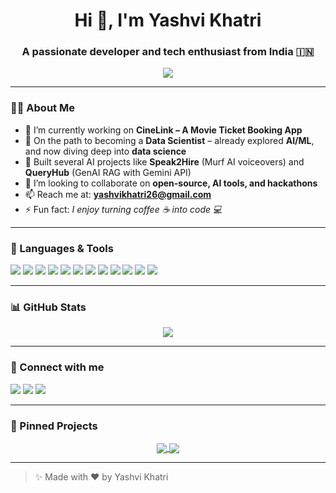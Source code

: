 <!-- Profile README Template by ChatGPT -->

<h1 align="center">Hi 👋, I'm Yashvi Khatri</h1>
<h3 align="center">A passionate developer and tech enthusiast from India 🇮🇳</h3>

<p align="center">
  <img src="https://readme-typing-svg.herokuapp.com/?lines=Full-stack+Developer;AI/ML+Developer;Tech+Explorer;Hackathon+Lover&center=true&width=440&height=45">
</p>

---

### 👩‍💻 About Me

- 🔭 I’m currently working on **CineLink – A Movie Ticket Booking App**
- 🌱 On the path to becoming a **Data Scientist** – already explored **AI/ML**, and now diving deep into **data science**
- 🤖 Built several AI projects like **Speak2Hire** (Murf AI voiceovers) and **QueryHub** (GenAI RAG with Gemini API)
- 👯 I’m looking to collaborate on **open-source, AI tools, and hackathons**
- 📫 Reach me at: **yashvikhatri26@gmail.com**
- ⚡ Fun fact: *I enjoy turning coffee ☕ into code 💻*

---

### 🚀 Languages & Tools

<p align="left">
  <img src="https://img.shields.io/badge/AI/ML-F7931E?style=for-the-badge&logo=opencv&logoColor=white"/>
  <img src="https://img.shields.io/badge/LLM-FF6F61?style=for-the-badge&logo=openai&logoColor=white"/>
  <img src="https://img.shields.io/badge/Python-FFD43B?style=for-the-badge&logo=python&logoColor=blue"/>
  <img src="https://img.shields.io/badge/Dart-0175C2?style=for-the-badge&logo=dart&logoColor=white"/>
  <img src="https://img.shields.io/badge/Flutter-02569B?style=for-the-badge&logo=flutter&logoColor=white"/>
  <img src="https://img.shields.io/badge/Java-ED8B00?style=for-the-badge&logo=java&logoColor=white"/>
  <img src="https://img.shields.io/badge/Next.js-black?style=for-the-badge&logo=next.js&logoColor=white"/>
  <img src="https://img.shields.io/badge/React-61DAFB?style=for-the-badge&logo=react&logoColor=black"/>
  <img src="https://img.shields.io/badge/Node.js-339933?style=for-the-badge&logo=node.js&logoColor=white"/>
  <img src="https://img.shields.io/badge/MySQL-4479A1?style=for-the-badge&logo=mysql&logoColor=white"/>
  <img src="https://img.shields.io/badge/Firebase-FFCA28?style=for-the-badge&logo=firebase&logoColor=black"/>
  <img src="https://img.shields.io/badge/MongoDB-4EA94B?style=for-the-badge&logo=mongodb&logoColor=white"/>
</p>

---

### 📊 GitHub Stats

<p align="center">
  <img src="https://github-readme-stats.vercel.app/api?username=codebyyashvi&show_icons=true&theme=tokyonight&hide_title=true" />
</p>

---

### 🔗 Connect with me

<p align="left">
  <a href="https://www.linkedin.com/in/yashvi-khatri-09104b290/" target="_blank"><img src="https://img.shields.io/badge/LinkedIn-%230077B5.svg?&style=for-the-badge&logo=linkedin&logoColor=white"/></a>
  <a href="mailto:yashvikhatri26@gmail.com"><img src="https://img.shields.io/badge/Gmail-D14836?style=for-the-badge&logo=gmail&logoColor=white"/></a>
  <a href="https://x.com/KhatriYash80116" target="_blank">
    <img src="https://img.shields.io/badge/Twitter-1DA1F2?style=for-the-badge&logo=twitter&logoColor=white"/>
  </a>
</p>

---

### 📌 Pinned Projects

<p align="center">
  <a href="https://github.com/codebyyashvi/Speak2Hire">
    <img align="center" src="https://github-readme-stats.vercel.app/api/pin/?username=codebyyashvi&repo=Speak2Hire&theme=tokyonight" />
  </a>
  <a href="https://github.com/codebyyashvi/QueryHub">
    <img align="center" src="https://github-readme-stats.vercel.app/api/pin/?username=codebyyashvi&repo=QueryHub&theme=tokyonight" />
  </a>
</p>

---

> ✨ Made with ❤️ by Yashvi Khatri
